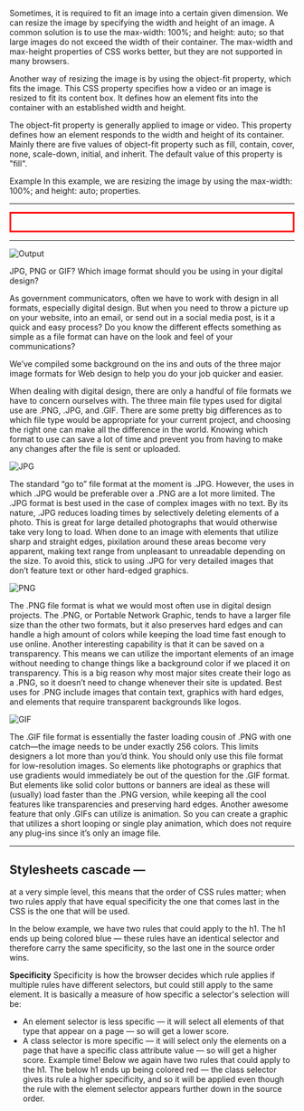    Sometimes, it is required to fit an image into a certain given dimension. We can resize the image by specifying the width and height of an image. A common solution is to use the max-width: 100%; and height: auto; so that large images do not exceed the width of their container. The max-width and max-height properties of CSS works better, but they are not supported in many browsers.

Another way of resizing the image is by using the object-fit property, which fits the image. This CSS property specifies how a video or an image is resized to fit its content box. It defines how an element fits into the container with an established width and height.

The object-fit property is generally applied to image or video. This property defines how an element responds to the width and height of its container. Mainly there are five values of object-fit property such as fill, contain, cover, none, scale-down, initial, and inherit. The default value of this property is "fill".

Example
In this example, we are resizing the image by using the max-width: 100%; and height: auto; properties.

-------
<!DOCTYPE html>  
<html>  
<head>  
<title>cell padding</title>  
<style>  
div {  
width: auto;  
text-align: center;  
padding: 15px;  
border: 3px solid red;  
}  
img {  
max-width: 100%;  
height: auto;  
}  
</style>  
</head>  
<body>  
<div>  

</div>  
</body>  
</html>  

-------

![Output](https://static.javatpoint.com/csspages/images/how-to-change-image-size-in-css1.png)
   
   
   
   
   
   
   
   
   
   
   
   
   
   
   
   
   
   
   
   
   
   
   
   
   
   
   
   
   
   
   
   
   JPG, PNG or GIF? Which image format should you be using in your digital design?

As government communicators, often we have to work with design in all formats, especially digital design. But when you need to throw a picture up on your website, into an email, or send out in a social media post, is it a quick and easy process? Do you know the different effects something as simple as a file format can have on the look and feel of your communications?

We’ve compiled some background on the ins and outs of the three major image formats for Web design to help you do your job quicker and easier.

When dealing with digital design, there are only a handful of file formats we have to concern ourselves with. The three main file types used for digital use are .PNG, .JPG, and .GIF. There are some pretty big differences as to which file type would be appropriate for your current project, and choosing the right one can make all the difference in the world. Knowing which format to use can save a lot of time and prevent you from having to make any changes after the file is sent or uploaded.


![JPG](https://granicus.com/wp-content/uploads/image/png/blog_jpg.png)

The standard “go to” file format at the moment is .JPG. However, the uses in which .JPG would be preferable over a .PNG are a lot more limited. The .JPG format is best used in the case of complex images with no text. By its nature, .JPG reduces loading times by selectively deleting elements of a photo. This is great for large detailed photographs that would otherwise take very long to load. When done to an image with elements that utilize sharp and straight edges, pixilation around these areas become very apparent, making text range from unpleasant to unreadable depending on the size. To avoid this, stick to using .JPG for very detailed images that don’t feature text or other hard-edged graphics.

![PNG](https://granicus.com/wp-content/uploads/image/png/blog_png.png)

The .PNG file format is what we would most often use in digital design projects. The .PNG, or Portable Network Graphic, tends to have a larger file size than the other two formats, but it also preserves hard edges and can handle a high amount of colors while keeping the load time fast enough to use online. Another interesting capability is that it can be saved on a transparency. This means we can utilize the important elements of an image without needing to change things like a background color if we placed it on transparency. This is a big reason why most major sites create their logo as a .PNG, so it doesn’t need to change whenever their site is updated. Best uses for .PNG include images that contain text, graphics with hard edges, and elements that require transparent backgrounds like logos.


![GIF](https://granicus.com/wp-content/uploads/image/png/blog_gif.png)

The .GIF file format is essentially the faster loading cousin of .PNG with one catch—the image needs to be under exactly 256 colors. This limits designers a lot more than you’d think. You should only use this file format for low-resolution images. So elements like photographs or graphics that use gradients would immediately be out of the question for the .GIF format. But elements like solid color buttons or banners are ideal as these will (usually) load faster than the .PNG version, while keeping all the cool features like transparencies and preserving hard edges. Another awesome feature that only .GIFs can utilize is animation. So you can create a graphic that utilizes a short looping or single play animation, which does not require any plug-ins since it’s only an image file.




-----


## Stylesheets cascade —
at a very simple level, this means that the order of CSS rules matter; when two rules apply that have equal specificity the one that comes last in the CSS is the one that will be used.

In the below example, we have two rules that could apply to the h1. The h1 ends up being colored blue — these rules have an identical selector and therefore carry the same specificity, so the last one in the source order wins.

 

**Specificity**
Specificity is how the browser decides which rule applies if multiple rules have different selectors, but could still apply to the same element. It is basically a measure of how specific a selector's selection will be:

- An element selector is less specific — it will select all elements of that type that appear on a page — so will get a lower score.
- A class selector is more specific — it will select only the elements on a page that have a specific class attribute value — so will get a higher score.
Example time! Below we again have two rules that could apply to the h1. The below h1 ends up being colored red — the class selector gives its rule a higher specificity, and so it will be applied even though the rule with the element selector appears further down in the source order.

